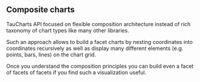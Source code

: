 ## Composite charts

TauCharts API focused on flexible composition architecture instead of rich taxonomy of chart types like many other libraries.

Such an approach allows to build a facet charts by nesting coordinates into coordinates recursively as well as display many different elements (e.g. points, bars, lines) on the chart grid.

Once you understand the composition principles you can build even a facet of facets of facets if you find such a visualization useful.
